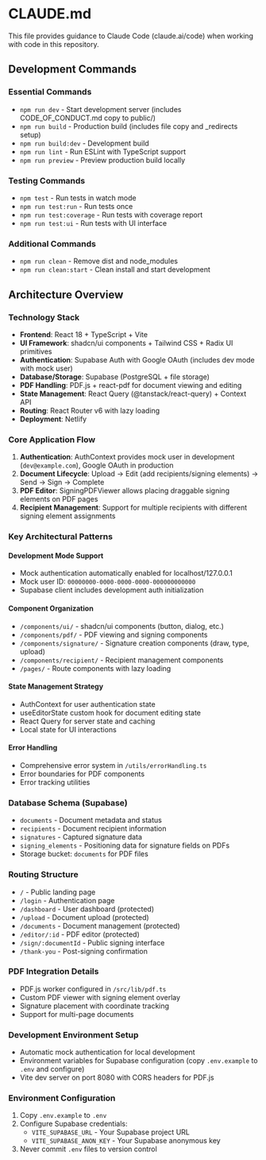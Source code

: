 # CLAUDE.md

This file provides guidance to Claude Code (claude.ai/code) when working with code in this repository.

## Development Commands

### Essential Commands
- `npm run dev` - Start development server (includes CODE_OF_CONDUCT.md copy to public/)
- `npm run build` - Production build (includes file copy and _redirects setup)
- `npm run build:dev` - Development build
- `npm run lint` - Run ESLint with TypeScript support
- `npm run preview` - Preview production build locally

### Testing Commands
- `npm test` - Run tests in watch mode
- `npm run test:run` - Run tests once
- `npm run test:coverage` - Run tests with coverage report
- `npm run test:ui` - Run tests with UI interface

### Additional Commands
- `npm run clean` - Remove dist and node_modules
- `npm run clean:start` - Clean install and start development

## Architecture Overview

### Technology Stack
- **Frontend**: React 18 + TypeScript + Vite
- **UI Framework**: shadcn/ui components + Tailwind CSS + Radix UI primitives
- **Authentication**: Supabase Auth with Google OAuth (includes dev mode with mock user)
- **Database/Storage**: Supabase (PostgreSQL + file storage)
- **PDF Handling**: PDF.js + react-pdf for document viewing and editing
- **State Management**: React Query (@tanstack/react-query) + Context API
- **Routing**: React Router v6 with lazy loading
- **Deployment**: Netlify

### Core Application Flow
1. **Authentication**: AuthContext provides mock user in development (`dev@example.com`), Google OAuth in production
2. **Document Lifecycle**: Upload → Edit (add recipients/signing elements) → Send → Sign → Complete
3. **PDF Editor**: SigningPDFViewer allows placing draggable signing elements on PDF pages
4. **Recipient Management**: Support for multiple recipients with different signing element assignments

### Key Architectural Patterns

#### Development Mode Support
- Mock authentication automatically enabled for localhost/127.0.0.1
- Mock user ID: `00000000-0000-0000-0000-000000000000`
- Supabase client includes development auth initialization

#### Component Organization
- `/components/ui/` - shadcn/ui components (button, dialog, etc.)
- `/components/pdf/` - PDF viewing and signing components
- `/components/signature/` - Signature creation components (draw, type, upload)
- `/components/recipient/` - Recipient management components
- `/pages/` - Route components with lazy loading

#### State Management Strategy
- AuthContext for user authentication state
- useEditorState custom hook for document editing state
- React Query for server state and caching
- Local state for UI interactions

#### Error Handling
- Comprehensive error system in `/utils/errorHandling.ts`
- Error boundaries for PDF components
- Error tracking utilities

### Database Schema (Supabase)
- `documents` - Document metadata and status
- `recipients` - Document recipient information
- `signatures` - Captured signature data
- `signing_elements` - Positioning data for signature fields on PDFs
- Storage bucket: `documents` for PDF files

### Routing Structure
- `/` - Public landing page
- `/login` - Authentication page
- `/dashboard` - User dashboard (protected)
- `/upload` - Document upload (protected)
- `/documents` - Document management (protected)
- `/editor/:id` - PDF editor (protected)
- `/sign/:documentId` - Public signing interface
- `/thank-you` - Post-signing confirmation

### PDF Integration Details
- PDF.js worker configured in `/src/lib/pdf.ts`
- Custom PDF viewer with signing element overlay
- Signature placement with coordinate tracking
- Support for multi-page documents

### Development Environment Setup
- Automatic mock authentication for local development
- Environment variables for Supabase configuration (copy `.env.example` to `.env` and configure)
- Vite dev server on port 8080 with CORS headers for PDF.js

### Environment Configuration
1. Copy `.env.example` to `.env`
2. Configure Supabase credentials:
   - `VITE_SUPABASE_URL` - Your Supabase project URL
   - `VITE_SUPABASE_ANON_KEY` - Your Supabase anonymous key
3. Never commit `.env` files to version control
